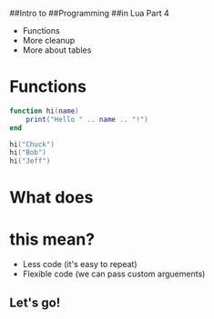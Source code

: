 ##Intro to
##Programming
##in Lua
Part 4


- Functions
- More cleanup
- More about tables


# Functions
```lua
function hi(name)
    print("Hello " .. name .. "!")
end

hi("Chuck")
hi("Bob")
hi("Jeff")
```


# What does
# this mean?

- Less code (it's easy to repeat)
- Flexible code (we can pass custom arguements)


## Let's go!
